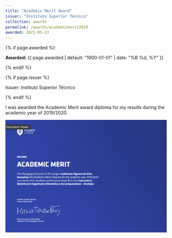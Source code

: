 ```yaml
---
title: "Academic Merit Award"
issuer: "Instituto Superior Técnico"
collection: awards
permalink: /awards/academicmerit2019
awarded: 2021-05-23
---
```


{% if page.awarded %}
  <p class="page__date"><strong><i class="fa fa-fw fa-calendar" aria-hidden="true"></i> Awarded:</strong> <time datetime="{{ page.awarded | default: "1900-01-01" | date_to_xmlschema }}">{{ page.awarded | default: "1900-01-01" | date: "%B %d, %Y" }}</time></p>
{% endif %}

{% if page.issuer %}
    <p class="archive__item-excerpt" itemprop="description">Issuer: Instituto Superior Técnico</p>
{% endif %}


I was awarded the Academic Merit award diploma for my results during the academic year of 2019/2020.

![Academic Merit Award](../files/merit_20192020.png)
